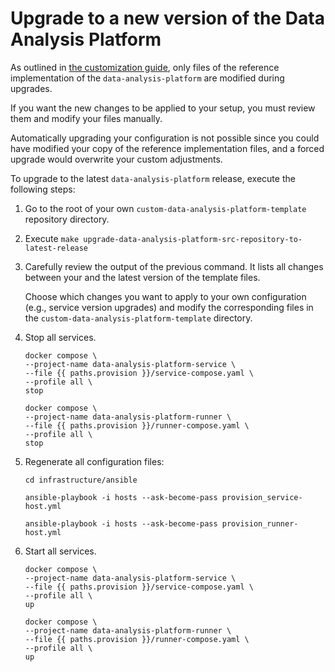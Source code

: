 
# Upgrade to a new version of the Data Analysis Platform

As outlined in [the customization guide](customization.md), only files of the reference implementation of the `data-analysis-platform` are modified during upgrades.

If you want the new changes to be applied to your setup, you must review them and modify your files manually. 

Automatically upgrading your configuration is not possible since you could have modified your copy of the reference implementation files, and a forced upgrade would overwrite your custom adjustments.

To upgrade to the latest `data-analysis-platform` release, execute the following steps:

1) Go to the root of your own `custom-data-analysis-platform-template` repository directory.

2) Execute `make upgrade-data-analysis-platform-src-repository-to-latest-release`

3) Carefully review the output of the previous command. It lists all changes between your and the latest version of the template files.

    Choose which changes you want to apply to your own configuration (e.g., service version upgrades) and modify the corresponding files in the `custom-data-analysis-platform-template` directory.

4) Stop all services.

    ```Shell
    docker compose \
    --project-name data-analysis-platform-service \
    --file {{ paths.provision }}/service-compose.yaml \
    --profile all \
    stop
    ```

    ```Shell
    docker compose \
    --project-name data-analysis-platform-runner \
    --file {{ paths.provision }}/runner-compose.yaml \
    --profile all \
    stop
    ```

5) Regenerate all configuration files:

    ```Shell
    cd infrastructure/ansible

    ansible-playbook -i hosts --ask-become-pass provision_service-host.yml

    ansible-playbook -i hosts --ask-become-pass provision_runner-host.yml
    ```

6) Start all services.

    ```Shell
    docker compose \
    --project-name data-analysis-platform-service \
    --file {{ paths.provision }}/service-compose.yaml \
    --profile all \
    up
    ```

    ```Shell
    docker compose \
    --project-name data-analysis-platform-runner \
    --file {{ paths.provision }}/runner-compose.yaml \
    --profile all \
    up
    ```


